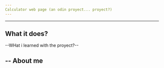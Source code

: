 ```yaml
---
Calculator web page (an odin proyect... proyect?)
---
```


---
What it does?
---


--WHat i learned with the proyect?--


--
About me
--